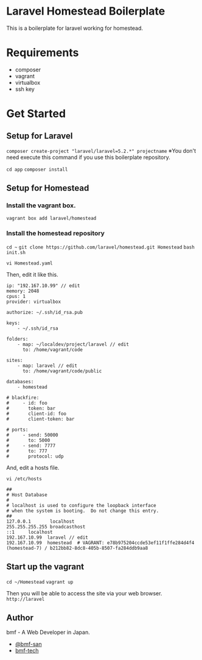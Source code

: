 # Laravel Homestead Boilerplate
This is a boilerplate for laravel working for homestead.

# Requirements
- composer
- vagrant
- virtualbox
- ssh key

# Get Started
## Setup for Laravel
`composer create-project "laravel/laravel=5.2.*" projectname`
※You don't need execute this command if you use this boilerplate repository.

`cd app`
`composer install`

## Setup for Homestead
### Install the vagrant box.
`vagrant box add laravel/homestead`

### Install the homestead repository
`cd ~`
`git clone https://github.com/laravel/homestead.git Homestead`
`bash init.sh`

`vi Homestead.yaml`

Then, edit it like this.

```:bash
ip: "192.167.10.99" // edit
memory: 2048
cpus: 1
provider: virtualbox

authorize: ~/.ssh/id_rsa.pub

keys:
    - ~/.ssh/id_rsa

folders:
    - map: ~/localdev/project/laravel // edit
      to: /home/vagrant/code

sites:
    - map: laravel // edit
      to: /home/vagrant/code/public

databases:
    - homestead

# blackfire:
#     - id: foo
#       token: bar
#       client-id: foo
#       client-token: bar

# ports:
#     - send: 50000
#       to: 5000
#     - send: 7777
#       to: 777
#       protocol: udp
```

And, edit a hosts file.

`vi /etc/hosts`

```
##
# Host Database
#
# localhost is used to configure the loopback interface
# when the system is booting.  Do not change this entry.
##
127.0.0.1       localhost
255.255.255.255 broadcasthost
::1     localhost
192.167.10.99  laravel // edit
192.167.10.99  homestead  # VAGRANT: e78b975204ccde53ef11f1ffe284d4f4 (homestead-7) / b212bb82-8dc8-405b-8507-fa284ddb9aa8
```

## Start up the vagrant
`cd ~/Homestead`
`vagrant up`

Then you will be able to access the site via your web browser.
`http://laravel`

## Author
bmf - A Web Developer in Japan.

- [@bmf-san](https://twitter.com/bmf_san)
- [bmf-tech](http://bmf-tech.com/)
